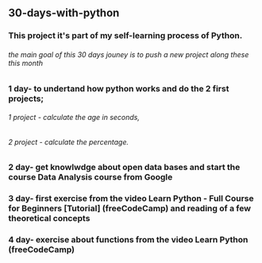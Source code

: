 ## 30-days-with-python

### This project it's part of my self-learning process of Python.

###### the main goal of this  30 days jouney is to push a new project along these this month

### 1 day- to undertand how python works and do the 2 first projects;
###### 1 project - calculate the age in seconds,
###### 2 project - calculate the percentage.

### 2 day- get knowlwdge about open data bases and start the course Data Analysis course from Google 

### 3 day- first exercise from the video Learn Python - Full Course for Beginners [Tutorial] (freeCodeCamp) and reading of a few theoretical concepts 

### 4 day- exercise about functions from the video Learn Python (freeCodeCamp)
